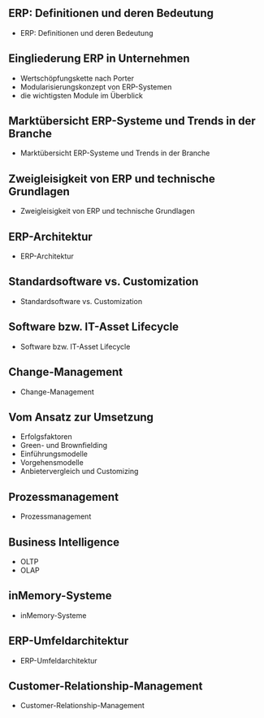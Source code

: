 ## ERP: Definitionen und deren Bedeutung

- ERP: Definitionen und deren Bedeutung

## Eingliederung ERP in Unternehmen

- Wertschöpfungskette nach Porter
- Modularisierungskonzept von ERP-Systemen
- die wichtigsten Module im Überblick

## Marktübersicht ERP-Systeme und Trends in der Branche

- Marktübersicht ERP-Systeme und Trends in der Branche

## Zweigleisigkeit von ERP und technische Grundlagen

- Zweigleisigkeit von ERP und technische Grundlagen

## ERP-Architektur

- ERP-Architektur

## Standardsoftware vs. Customization

- Standardsoftware vs. Customization

## Software bzw. IT-Asset Lifecycle

- Software bzw. IT-Asset Lifecycle

## Change-Management

- Change-Management

## Vom Ansatz zur Umsetzung

- Erfolgsfaktoren
- Green- und Brownfielding
- Einführungsmodelle
- Vorgehensmodelle
- Anbietervergleich und Customizing

## Prozessmanagement

- Prozessmanagement

## Business Intelligence

- OLTP
- OLAP

## inMemory-Systeme

- inMemory-Systeme

## ERP-Umfeldarchitektur

- ERP-Umfeldarchitektur

## Customer-Relationship-Management

- Customer-Relationship-Management
